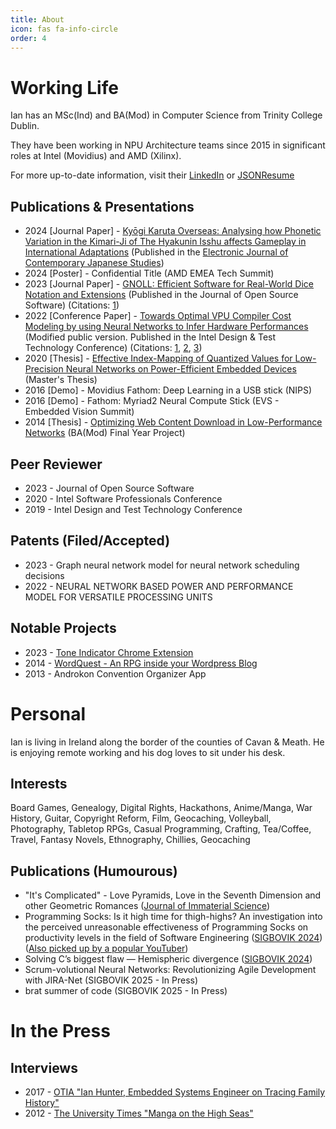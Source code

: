 ```yaml
---
title: About
icon: fas fa-info-circle
order: 4
---
```


# Working Life
Ian has an MSc(Ind) and BA(Mod) in Computer Science from Trinity College Dublin.

They have been working in NPU Architecture teams since 2015 in significant roles at Intel (Movidius) and AMD (Xilinx). 

For more up-to-date information, visit their <a href="https://www.linkedin.com/in/ianfhunter/">LinkedIn</a> or <a href="https://registry.jsonresume.org/ianfhunter">JSONResume</a>

## Publications & Presentations
- 2024 \[Journal Paper\] - [Kyōgi Karuta Overseas: Analysing how Phonetic Variation in the Kimari-Ji of The Hyakunin Isshu affects Gameplay in International Adaptations](https://www.japanesestudies.org.uk/ejcjs/vol24/iss3/hunter.html) (Published in the [Electronic Journal of Contemporary Japanese Studies](https://www.japanesestudies.org.uk))
- 2024 \[Poster\] - Confidential Title (AMD EMEA Tech Summit)
- 2023 \[Journal Paper\] - [GNOLL: Efficient Software for Real-World Dice Notation and Extensions](https://joss.theoj.org/papers/10.21105/joss.04816) (Published in the Journal of Open Source Software) (Citations: [1](https://www.researchgate.net/publication/384297154_Comprehensive_Benchmarks_for_LLM_Tool_Utilization_Exploring_New_Real-World_Complex_Scenarios))
- 2022 \[Conference Paper\] - [Towards Optimal VPU Compiler Cost Modeling by using Neural Networks to Infer Hardware Performances](https://www.researchgate.net/publication/360512691_Towards_Optimal_VPU_Compiler_Cost_Modeling_by_using_Neural_Networks_to_Infer_Hardware_Performances) (Modified public version. Published in the Intel Design & Test Technology Conference) (Citations: [1](https://arxiv.org/pdf/2302.11405.pdf), [2](https://www.semanticscholar.org/paper/Neural-Architecture-Search-for-Intel-Movidius-VPU-Xu-Li/4cd8e67aabfbf637c9b820888cb4911b226af719), [3](https://llvm.org/devmtg/2022-11/slides/Panel1-MLGO.pdf))
- 2020 \[Thesis\] - [Effective Index-Mapping of Quantized Values for Low-Precision Neural Networks on Power-Efficient Embedded Devices](https://www.researchgate.net/publication/359218626_Effective_Index-Mapping_of_Quantized_Values_for_Low-Precision_Neural_Networks_on_Power-Efficient_Embedded_Devices) (Master's Thesis)
- 2016 \[Demo\] - Movidius Fathom: Deep Learning in a USB stick (NIPS)
- 2016 \[Demo\] - Fathom: Myriad2 Neural Compute Stick (EVS - Embedded Vision Summit)
- 2014 \[Thesis\] - [Optimizing Web Content Download in Low-Performance Networks](https://www.researchgate.net/publication/359218409_Optimizing_Web_Content_Download_in_Low-Performance_Networks) (BA(Mod) Final Year Project)

## Peer Reviewer
- 2023 - Journal of Open Source Software
- 2020 - Intel Software Professionals Conference
- 2019 - Intel Design and Test Technology Conference

## Patents (Filed/Accepted)
- 2023 - Graph neural network model for neural network scheduling decisions
- 2022 - NEURAL NETWORK BASED POWER AND PERFORMANCE MODEL FOR VERSATILE PROCESSING UNITS

## Notable Projects
- 2023 - [Tone Indicator Chrome Extension](https://chrome.google.com/webstore/detail/tone-indicators-explained/oahffmgbcaeeadnhlnhpaifemijpfddn)
- 2014 - [WordQuest - An RPG inside your Wordpress Blog](https://github.com/ianfhunter/WordQuest)
- 2013 - Androkon Convention Organizer App

# Personal
Ian is living in Ireland along the border of the counties of Cavan & Meath. He is enjoying remote working and his dog loves to sit under his desk. 

## Interests
Board Games, Genealogy, Digital Rights, Hackathons, Anime/Manga, War History, Guitar, Copyright Reform, Film, Geocaching, Volleyball, Photography, Tabletop RPGs, Casual Programming, Crafting, Tea/Coffee, Travel, Fantasy Novels, Ethnography, Chillies, Geocaching

## Publications (Humourous)

- "It's Complicated" - Love Pyramids, Love in the Seventh Dimension and other Geometric Romances ([Journal of Immaterial Science](https://jabde.com/wp-content/uploads/2024/05/LoveGeometry%E2%80%93GS.pdf))
- Programming Socks: Is it high time for thigh-highs? An investigation into the perceived unreasonable effectiveness of Programming Socks on productivity levels in the field of Software Engineering ([SIGBOVIK 2024](https://sigbovik.org/2024/)) ([Also picked up by a popular YouTuber](https://m.youtube.com/watch?v=V6NolFlhALY&t=68s&pp=2AFEkAIB))
- Solving C’s biggest flaw — Hemispheric divergence ([SIGBOVIK 2024](https://sigbovik.org/2024/))
- Scrum-volutional Neural Networks: Revolutionizing Agile Development with JIRA-Net (SIGBOVIK 2025 - In Press)
- brat summer of code (SIGBOVIK 2025 - In Press)

# In the Press

## Interviews 
- 2017 - [OTIA "Ian Hunter, Embedded Systems Engineer on Tracing Family History"](https://otia.io/2017/11/03/ian-hunter-embedded-systems-engineer-on-tracing-family-history/)
- 2012 - [The University Times "Manga on the High Seas"](https://universitytimes.ie/2012/11/manga-on-the-high-seas/)
